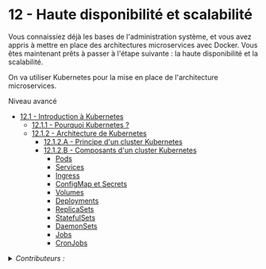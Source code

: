 # 12 - Haute disponibilité et scalabilité

Vous connaissiez déjà les bases de l'administration système, et vous avez appris à mettre en place des architectures microservices avec Docker. Vous êtes maintenant prêts à passer à l'étape suivante : la haute disponibilité et la scalabilité.

On va utiliser Kubernetes pour la mise en place de l'architecture microservices.

Niveau avancé

+ [12.1 - Introduction à Kubernetes](k8s.md#121-introduction-à-kubernetes)
    - [12.1.1 - Pourquoi Kubernetes ?](k8s.md#1211-pourquoi-kubernetes-?)
    - [12.1.2 - Architecture de Kubernetes](k8s.md#1212-architecture-de-kubernetes)
      - [12.1.2.A - Principe d'un cluster Kubernetes](k8s.md#1212a-principe-dun-cluster-kubernetes)
      - [12.1.2.B - Composants d'un cluster Kubernetes](k8s.md#1212b-composants-dun-cluster-kubernetes)
        - [Pods](k8s.md#pods)
        - [Services](k8s.md#services)
        - [Ingress](k8s.md#ingress)
        - [ConfigMap et Secrets](k8s.md#configmap-et-secrets)
        - [Volumes](k8s.md#volumes)
        - [Deployments](k8s.md#deployments)
        - [ReplicaSets](k8s.md#replicasets)
        - [StatefulSets](k8s.md#statefulsets)
        - [DaemonSets](k8s.md#daemonsets)
        - [Jobs](k8s.md#jobs)
        - [CronJobs](k8s.md#cronjobs)

<details><summary><i>Contributeurs :</summary>

+ Noë Charlier [noe.charlier@utt.fr](mailto:noe.charlier@utt.fr)
</details>
